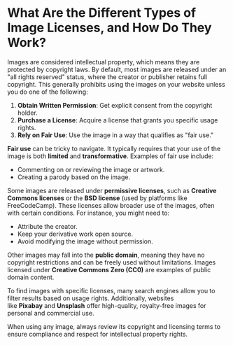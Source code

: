 # What Are the Different Types of Image Licenses, and How Do They Work?

Images are considered intellectual property, which means they are protected by copyright laws. By default, most images are released under an "all rights reserved" status, where the creator or publisher retains full copyright. This generally prohibits using the images on your website unless you do one of the following:

1. **Obtain Written Permission**: Get explicit consent from the copyright holder.
2. **Purchase a License**: Acquire a license that grants you specific usage rights.
3. **Rely on Fair Use**: Use the image in a way that qualifies as "fair use."

**Fair use** can be tricky to navigate. It typically requires that your use of the image is both **limited** and **transformative**. Examples of fair use include:

- Commenting on or reviewing the image or artwork.
- Creating a parody based on the image.

Some images are released under **permissive licenses**, such as **Creative Commons licenses** or the **BSD license** (used by platforms like FreeCodeCamp). These licenses allow broader use of the images, often with certain conditions. For instance, you might need to:

- Attribute the creator.
- Keep your derivative work open source.
- Avoid modifying the image without permission.

Other images may fall into the **public domain**, meaning they have no copyright restrictions and can be freely used without limitations. Images licensed under **Creative Commons Zero (CC0)** are examples of public domain content.

To find images with specific licenses, many search engines allow you to filter results based on usage rights. Additionally, websites like **Pixabay** and **Unsplash** offer high-quality, royalty-free images for personal and commercial use.

When using any image, always review its copyright and licensing terms to ensure compliance and respect for intellectual property rights.